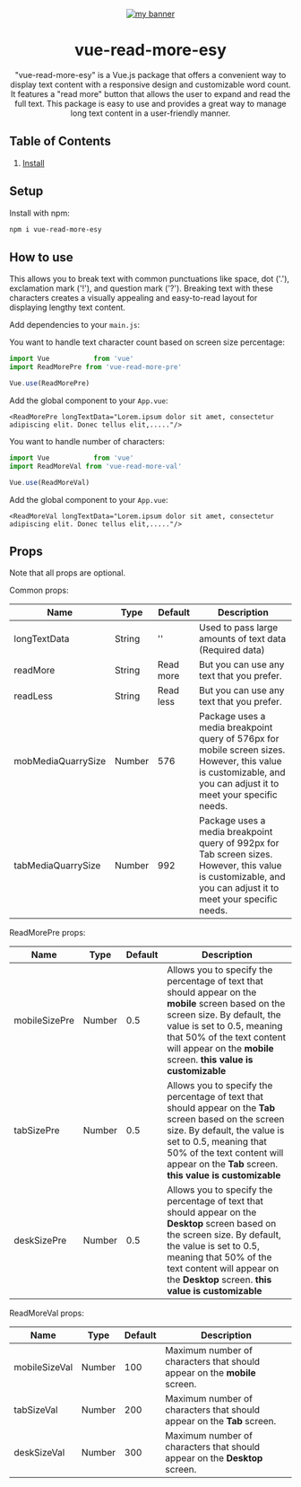 <p align="center">
  <a href="https://github.com/kushaneranga/vue-read-more-esy" target="_blank" rel="vue read more"><img src="https://user-images.githubusercontent.com/61194721/217131808-fa12c011-142f-4c0c-88a7-fbc262ec1cbf.png" alt="my banner"></a>
</p>
<div align="center">
  <h1>vue-read-more-esy</h1>
  <p>
    "vue-read-more-esy" is a Vue.js package that offers a convenient way to display text content with a responsive design and customizable word count. It features a "read more" button that allows the user to expand and read the full text. This package is easy to use and provides a great way to manage long text content in a user-friendly manner.
  </p>
</div>

## Table of Contents
1. [Install](#install)

<h2>Setup</h2>

Install with npm:

```bash
npm i vue-read-more-esy
```

<h2>How to use</h2>

This allows you to break text with common punctuations like space, dot ('.'), exclamation mark ('!'), and question mark ('?'). Breaking text with these characters creates a visually appealing and easy-to-read layout for displaying lengthy text content.

Add dependencies to your `main.js`:

You want to handle text character count based on screen size percentage:

```javascript
import Vue           from 'vue'
import ReadMorePre from 'vue-read-more-pre'

Vue.use(ReadMorePre)
```

Add the global component to your `App.vue`:

```vue
<ReadMorePre longTextData="Lorem.ipsum dolor sit amet, consectetur adipiscing elit. Donec tellus elit,....."/>
```

You want to handle number of characters:

```javascript
import Vue           from 'vue'
import ReadMoreVal from 'vue-read-more-val'

Vue.use(ReadMoreVal)
```

Add the global component to your `App.vue`:

```vue
<ReadMoreVal longTextData="Lorem.ipsum dolor sit amet, consectetur adipiscing elit. Donec tellus elit,....."/>
```

<h2>Props</h2>

Note that all props are optional.

Common props:

| Name              | Type          | Default            | Description                                                  |
| ----------------  | ------------- | ------------------ | ------------------------------------------------------------ |
| longTextData      | String        | ''                 | Used to pass large amounts of text data (Required data)      |
| readMore          | String        | Read more          | But you can use any text that you prefer.                    |
| readLess          | String        | Read less          | But you can use any text that you prefer.                    |
| mobMediaQuarrySize| Number        | 576                | Package uses a media breakpoint query of 576px for mobile screen sizes. However, this value is customizable, and you can adjust it to meet your specific needs.                          |
| tabMediaQuarrySize| Number        | 992                | Package uses a media breakpoint query of 992px for Tab screen sizes. However, this value is customizable, and you can adjust it to meet your specific needs.                          |

ReadMorePre props:

| Name              | Type          | Default            | Description                                                  |
| ----------------  | ------------- | ------------------ | ------------------------------------------------------------ |
| mobileSizePre     | Number        | 0.5                | Allows you to specify the percentage of text that should appear on the <b>mobile</b> screen based on the screen size. By default, the value is set to 0.5, meaning that 50% of the text content will appear on the <b>mobile</b> screen. <b>this value is customizable</b>                                      |
| tabSizePre        | Number        | 0.5                | Allows you to specify the percentage of text that should appear on the <b>Tab</b> screen based on the screen size. By default, the value is set to 0.5, meaning that 50% of the text content will appear on the <b>Tab</b> screen. <b>this value is customizable</b>                                                 |
| deskSizePre       | Number        | 0.5                | Allows you to specify the percentage of text that should appear on the <b>Desktop</b> screen based on the screen size. By default, the value is set to 0.5, meaning that 50% of the text content will appear on the <b>Desktop</b> screen. <b>this value is customizable</b>                                     |

ReadMoreVal props:

| Name              | Type          | Default            | Description                                                  |
| ----------------  | ------------- | ------------------ | ------------------------------------------------------------ |
| mobileSizeVal     | Number        | 100                | Maximum number of characters that should appear on the <b>mobile</b> screen.                                                                                                              |
| tabSizeVal        | Number        | 200                | Maximum number of characters that should appear on the <b>Tab</b> screen.                                                                                                                 |
| deskSizeVal       | Number        | 300                | Maximum number of characters that should appear on the <b>Desktop</b> screen.                                                                                                  |